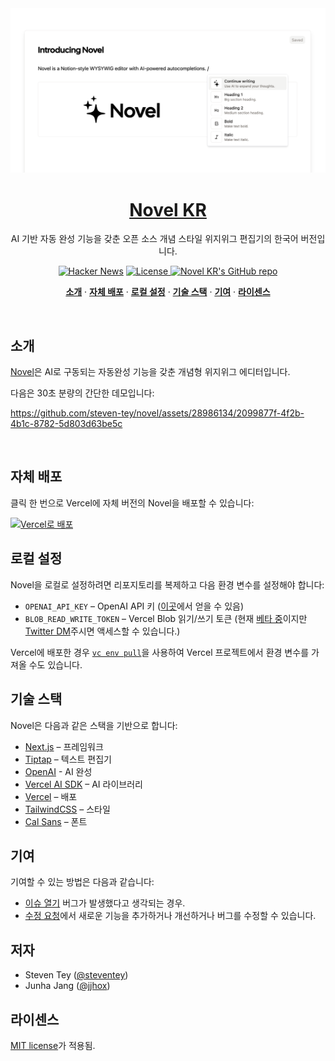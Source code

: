 <a href="https://novel.sh">
  <img alt="Novel is a Notion-style WYSIWYG editor with AI-powered autocompletions." src="/app/opengraph-image.png">
  <h1 align="center">Novel KR</h1>
</a>

<p align="center">
  AI 기반 자동 완성 기능을 갖춘 오픈 소스 개념 스타일 위지위그 편집기의 한국어 버전입니다. 
</p>

<p align="center">
  <a href="https://news.ycombinator.com/item?id=36360789"><img src="https://img.shields.io/badge/Hacker%20News-369-%23FF6600" alt="Hacker News"></a>
  <a href="https://github.com/steven-tey/novel/blob/main/LICENSE">
    <img src="https://img.shields.io/github/license/steven-tey/novel?label=license&logo=github&color=f80&logoColor=fff" alt="License" />
  </a>
    <a href="https://github.com/jjhox/novel-kr"><img src="https://img.shields.io/github/stars/jjhox/novel-kr?style=social" alt="Novel KR's GitHub repo"></a>
</p>

<p align="center">
  <a href="#소개"><strong>소개</strong></a> ·
  <a href="#자체-배포"><strong>자체 배포</strong></a> ·
  <a href="#로컬-설정"><strong>로컬 설정</strong></a> ·
  <a href="#기술-스택"><strong>기술 스택</strong></a> ·
  <a href="#기여"><strong>기여</strong></a> ·
  <a href="#라이센스"><strong>라이센스</strong></a>
</p>
<br/>

## 소개

[Novel](https://novel.sh/)은 AI로 구동되는 자동완성 기능을 갖춘 개념형 위지위그 에디터입니다.

다음은 30초 분량의 간단한 데모입니다:

https://github.com/steven-tey/novel/assets/28986134/2099877f-4f2b-4b1c-8782-5d803d63be5c

<br />

## 자체 배포

클릭 한 번으로 Vercel에 자체 버전의 Novel을 배포할 수 있습니다:

[![Vercel로 배포](https://vercel.com/button)](https://stey.me/novel-deploy)

## 로컬 설정

Novel을 로컬로 설정하려면 리포지토리를 복제하고 다음 환경 변수를 설정해야 합니다:

- `OPENAI_API_KEY` – OpenAI API 키 ([이곳](https://platform.openai.com/account/api-keys)에서 얻을 수 있음)
- `BLOB_READ_WRITE_TOKEN` – Vercel Blob 읽기/쓰기 토큰 (현재 [베타 중](https://vercel.com/docs/storage/vercel-blob/quickstart#quickstart)이지만 [Twitter DM](https://twitter.com/steventey)주시면 액세스할 수 있습니다.)


Vercel에 배포한 경우 [`vc env pull`](https://vercel.com/docs/cli/env#exporting-development-environment-variables)을 사용하여 Vercel 프로젝트에서 환경 변수를 가져올 수도 있습니다.

## 기술 스택

Novel은 다음과 같은 스택을 기반으로 합니다:

- [Next.js](https://nextjs.org/) – 프레임워크
- [Tiptap](https://tiptap.dev/) – 텍스트 편집기
- [OpenAI](https://openai.com/) - AI 완성
- [Vercel AI SDK](https://sdk.vercel.ai/docs) – AI 라이브러리
- [Vercel](https://vercel.com) – 배포
- [TailwindCSS](https://tailwindcss.com/) – 스타일
- [Cal Sans](https://github.com/calcom/font) – 폰트

## 기여

기여할 수 있는 방법은 다음과 같습니다:

- [이슈 열기](https://github.com/steven-tey/novel/issues) 버그가 발생했다고 생각되는 경우.
- [수정 요청](https://github.com/steven-tey/novel/pull)에서 새로운 기능을 추가하거나 개선하거나 버그를 수정할 수 있습니다.

## 저자

- Steven Tey ([@steventey](https://twitter.com/steventey))
- Junha Jang ([@jjhox](https://junha.me))

## 라이센스

[MIT license](https://github.com/steven-tey/novel/blob/main/LICENSE.md)가 적용됨.
